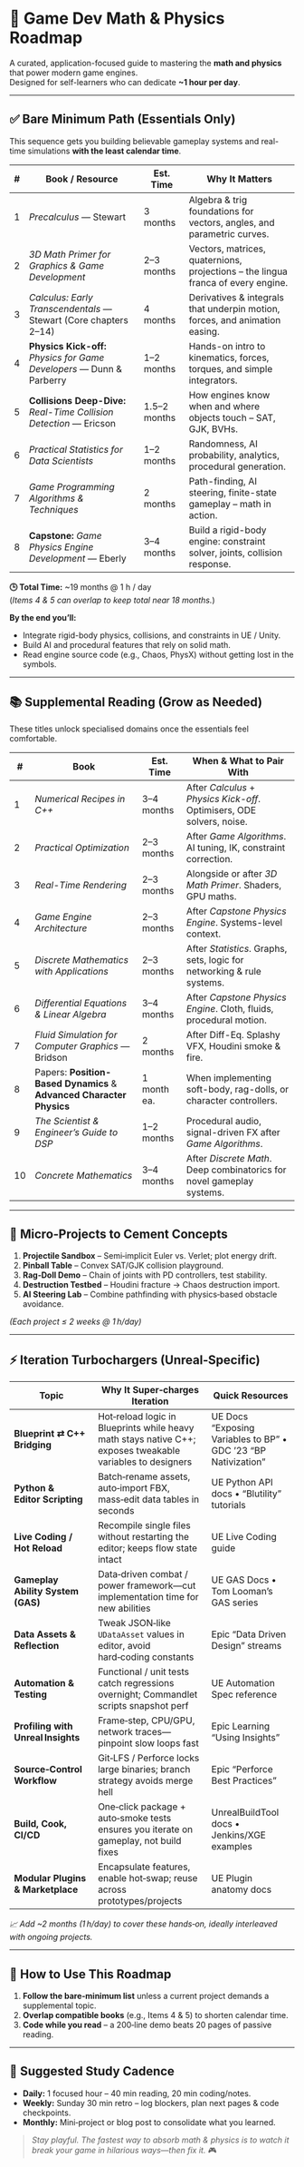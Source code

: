 # 📘 Game Dev Math & Physics Roadmap

A curated, application-focused guide to mastering the **math and physics** that power modern game engines.  
Designed for self-learners who can dedicate **~1 hour per day**.

---

## ✅ Bare Minimum Path (Essentials Only)

This sequence gets you building believable gameplay systems and real-time simulations **with the least calendar time**.

| # | Book / Resource | Est. Time | Why It Matters |
|---|-----------------|-----------|----------------|
| 1 | *Precalculus* — Stewart | 3 months | Algebra & trig foundations for vectors, angles, and parametric curves. |
| 2 | *3D Math Primer for Graphics & Game Development* | 2–3 months | Vectors, matrices, quaternions, projections – the lingua franca of every engine. |
| 3 | *Calculus: Early Transcendentals* — Stewart (Core chapters 2–14) | 4 months | Derivatives & integrals that underpin motion, forces, and animation easing. |
| 4 | **Physics Kick-off:** *Physics for Game Developers* — Dunn & Parberry | 1–2 months | Hands-on intro to kinematics, forces, torques, and simple integrators. |
| 5 | **Collisions Deep-Dive:** *Real-Time Collision Detection* — Ericson | 1.5–2 months | How engines know when and where objects touch – SAT, GJK, BVHs. |
| 6 | *Practical Statistics for Data Scientists* | 1–2 months | Randomness, AI probability, analytics, procedural generation. |
| 7 | *Game Programming Algorithms & Techniques* | 2 months | Path-finding, AI steering, finite-state gameplay – math in action. |
| 8 | **Capstone:** *Game Physics Engine Development* — Eberly | 3–4 months | Build a rigid-body engine: constraint solver, joints, collision response. |

**🕒 Total Time:** ~19 months @ 1 h / day  
(*Items 4 & 5 can overlap to keep total near 18 months.*)

**By the end you’ll:**

- Integrate rigid-body physics, collisions, and constraints in UE / Unity.  
- Build AI and procedural features that rely on solid math.  
- Read engine source code (e.g., Chaos, PhysX) without getting lost in the symbols.

---

## 📚 Supplemental Reading (Grow as Needed)

These titles unlock specialised domains once the essentials feel comfortable.

| # | Book | Est. Time | When & What to Pair With |
|---|------|-----------|---------------------------|
| 1 | *Numerical Recipes in C++* | 3–4 months | After *Calculus* + *Physics Kick-off*. Optimisers, ODE solvers, noise. |
| 2 | *Practical Optimization* | 2–3 months | After *Game Algorithms*. AI tuning, IK, constraint correction. |
| 3 | *Real-Time Rendering* | 2–3 months | Alongside or after *3D Math Primer*. Shaders, GPU maths. |
| 4 | *Game Engine Architecture* | 2–3 months | After *Capstone Physics Engine*. Systems-level context. |
| 5 | *Discrete Mathematics with Applications* | 2–3 months | After *Statistics*. Graphs, sets, logic for networking & rule systems. |
| 6 | *Differential Equations & Linear Algebra* | 3–4 months | After *Capstone Physics Engine*. Cloth, fluids, procedural motion. |
| 7 | *Fluid Simulation for Computer Graphics* — Bridson | 2 months | After Diff-Eq. Splashy VFX, Houdini smoke & fire. |
| 8 | Papers: **Position-Based Dynamics** & **Advanced Character Physics** | 1 month ea. | When implementing soft-body, rag-dolls, or character controllers. |
| 9 | *The Scientist & Engineer’s Guide to DSP* | 1–2 months | Procedural audio, signal-driven FX after *Game Algorithms*. |
|10 | *Concrete Mathematics* | 3–4 months | After *Discrete Math*. Deep combinatorics for novel gameplay systems. |

---

## 🚀 Micro‑Projects to Cement Concepts

1. **Projectile Sandbox** – Semi‑implicit Euler vs. Verlet; plot energy drift.  
2. **Pinball Table** – Convex SAT/GJK collision playground.  
3. **Rag‑Doll Demo** – Chain of joints with PD controllers, test stability.  
4. **Destruction Testbed** – Houdini fracture → Chaos destruction import.  
5. **AI Steering Lab** – Combine pathfinding with physics‑based obstacle avoidance.

*(Each project ≤ 2 weeks @ 1 h/day)*

---

## ⚡ Iteration Turbochargers (Unreal‑Specific)

| Topic | Why It Super‑charges Iteration | Quick Resources |
|-------|--------------------------------|-----------------|
| **Blueprint ⇄ C++ Bridging** | Hot‑reload logic in Blueprints while heavy math stays native C++; exposes tweakable variables to designers | UE Docs “Exposing Variables to BP” • GDC ’23 “BP Nativization” |
| **Python & Editor Scripting** | Batch‑rename assets, auto‑import FBX, mass‑edit data tables in seconds | UE Python API docs • “Blutility” tutorials |
| **Live Coding / Hot Reload** | Recompile single files without restarting the editor; keeps flow state intact | UE Live Coding guide |
| **Gameplay Ability System (GAS)** | Data‑driven combat / power framework—cut implementation time for new abilities | UE GAS Docs • Tom Looman’s GAS series |
| **Data Assets & Reflection** | Tweak JSON‑like `UDataAsset` values in editor, avoid hard‑coding constants | Epic “Data Driven Design” streams |
| **Automation & Testing** | Functional / unit tests catch regressions overnight; Commandlet scripts snapshot perf | UE Automation Spec reference |
| **Profiling with Unreal Insights** | Frame‑step, CPU/GPU, network traces—pinpoint slow loops fast | Epic Learning “Using Insights” |
| **Source‑Control Workflow** | Git‑LFS / Perforce locks large binaries; branch strategy avoids merge hell | Epic “Perforce Best Practices” |
| **Build, Cook, CI/CD** | One‑click package + auto‑smoke tests ensures you iterate on gameplay, not build fixes | UnrealBuildTool docs • Jenkins/XGE examples |
| **Modular Plugins & Marketplace** | Encapsulate features, enable hot‑swap; reuse across prototypes/projects | UE Plugin anatomy docs |

*📈 Add ~2 months (1 h/day) to cover these hands‑on, ideally interleaved with ongoing projects.*

---

## 🎯 How to Use This Roadmap

1. **Follow the bare‑minimum list** unless a current project demands a supplemental topic.  
2. **Overlap compatible books** (e.g., Items 4 & 5) to shorten calendar time.  
3. **Code while you read** – a 200‑line demo beats 20 pages of passive reading.  

---

## 📌 Suggested Study Cadence

- **Daily:** 1 focused hour – 40 min reading, 20 min coding/notes.  
- **Weekly:** Sunday 30 min retro – log blockers, plan next pages & code checkpoints.  
- **Monthly:** Mini‑project or blog post to consolidate what you learned.  

> *Stay playful. The fastest way to absorb math & physics is to watch it break
> your game in hilarious ways—then fix it.* 🎮

